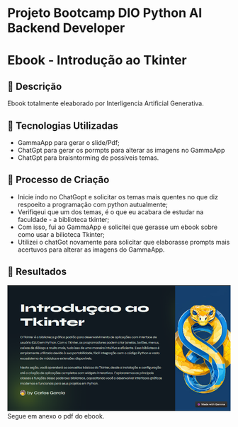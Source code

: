 # Projeto Bootcamp DIO Python AI Backend Developer
# Ebook - Introdução ao Tkinter

## 📒 Descrição
Ebook totalmente eleaborado por Interligencia Artificial Generativa. 

## 🤖 Tecnologias Utilizadas
 - GammaApp para gerar o slide/Pdf;
 - ChatGpt para gerar os pormpts para alterar as imagens no GammaApp
 - ChatGpt para braisntorming de possíveis temas.

## 🧐 Processo de Criação
 - Inicie indo no ChatGopt e solicitar os temas mais quentes no que diz respoeito a programação com python autualmente;
  - Verifiqeui que um dos temas, é o que eu acabara de estudar na faculdade - a biblioteca tkinter;
  - Com isso, fui ao GammaApp e solicitei que gerasse um ebook sobre como usar a bilioteca Tkinter;
  - Utilizei o chatGot novamente para solicitar que elaborasse prompts mais acertuvos para alterar as imagens do GammaApp.


## 🚀 Resultados
![texto](imagemEbookPagina01.png)
Segue em anexo o pdf do ebook.

